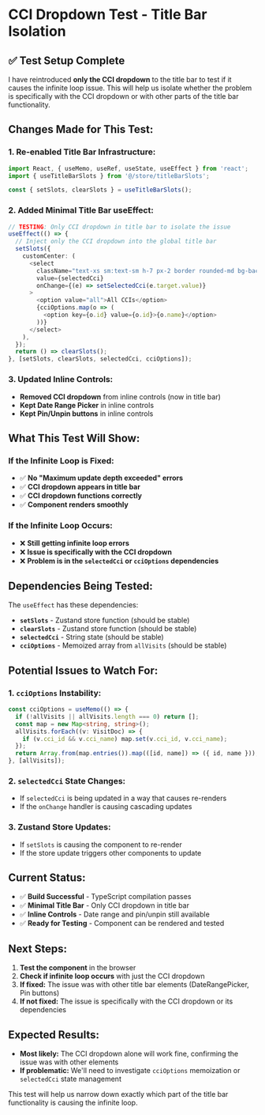 # CCI Dropdown Test - Title Bar Isolation

## ✅ **Test Setup Complete**

I have reintroduced **only the CCI dropdown** to the title bar to test if it causes the infinite loop issue. This will help us isolate whether the problem is specifically with the CCI dropdown or with other parts of the title bar functionality.

## **Changes Made for This Test:**

### **1. Re-enabled Title Bar Infrastructure:**
```typescript
import React, { useMemo, useRef, useState, useEffect } from 'react';
import { useTitleBarSlots } from '@/store/titleBarSlots';

const { setSlots, clearSlots } = useTitleBarSlots();
```

### **2. Added Minimal Title Bar useEffect:**
```typescript
// TESTING: Only CCI dropdown in title bar to isolate the issue
useEffect(() => {
  // Inject only the CCI dropdown into the global title bar
  setSlots({
    customCenter: (
      <select
        className="text-xs sm:text-sm h-7 px-2 border rounded-md bg-background w-full min-w-0 max-w-[260px]"
        value={selectedCci}
        onChange={(e) => setSelectedCci(e.target.value)}
      >
        <option value="all">All CCIs</option>
        {cciOptions.map(o => (
          <option key={o.id} value={o.id}>{o.name}</option>
        ))}
      </select>
    ),
  });
  return () => clearSlots();
}, [setSlots, clearSlots, selectedCci, cciOptions]);
```

### **3. Updated Inline Controls:**
- **Removed CCI dropdown** from inline controls (now in title bar)
- **Kept Date Range Picker** in inline controls
- **Kept Pin/Unpin buttons** in inline controls

## **What This Test Will Show:**

### **If the Infinite Loop is Fixed:**
- ✅ **No "Maximum update depth exceeded" errors**
- ✅ **CCI dropdown appears in title bar**
- ✅ **CCI dropdown functions correctly**
- ✅ **Component renders smoothly**

### **If the Infinite Loop Occurs:**
- ❌ **Still getting infinite loop errors**
- ❌ **Issue is specifically with the CCI dropdown**
- ❌ **Problem is in the `selectedCci` or `cciOptions` dependencies**

## **Dependencies Being Tested:**

The `useEffect` has these dependencies:
- **`setSlots`** - Zustand store function (should be stable)
- **`clearSlots`** - Zustand store function (should be stable)
- **`selectedCci`** - String state (should be stable)
- **`cciOptions`** - Memoized array from `allVisits` (should be stable)

## **Potential Issues to Watch For:**

### **1. `cciOptions` Instability:**
```typescript
const cciOptions = useMemo(() => {
  if (!allVisits || allVisits.length === 0) return [];
  const map = new Map<string, string>();
  allVisits.forEach((v: VisitDoc) => {
    if (v.cci_id && v.cci_name) map.set(v.cci_id, v.cci_name);
  });
  return Array.from(map.entries()).map(([id, name]) => ({ id, name }));
}, [allVisits]);
```

### **2. `selectedCci` State Changes:**
- If `selectedCci` is being updated in a way that causes re-renders
- If the `onChange` handler is causing cascading updates

### **3. Zustand Store Updates:**
- If `setSlots` is causing the component to re-render
- If the store update triggers other components to update

## **Current Status:**

- ✅ **Build Successful** - TypeScript compilation passes
- ✅ **Minimal Title Bar** - Only CCI dropdown in title bar
- ✅ **Inline Controls** - Date range and pin/unpin still available
- ✅ **Ready for Testing** - Component can be rendered and tested

## **Next Steps:**

1. **Test the component** in the browser
2. **Check if infinite loop occurs** with just the CCI dropdown
3. **If fixed:** The issue was with other title bar elements (DateRangePicker, Pin buttons)
4. **If not fixed:** The issue is specifically with the CCI dropdown or its dependencies

## **Expected Results:**

- **Most likely:** The CCI dropdown alone will work fine, confirming the issue was with other elements
- **If problematic:** We'll need to investigate `cciOptions` memoization or `selectedCci` state management

This test will help us narrow down exactly which part of the title bar functionality is causing the infinite loop.


